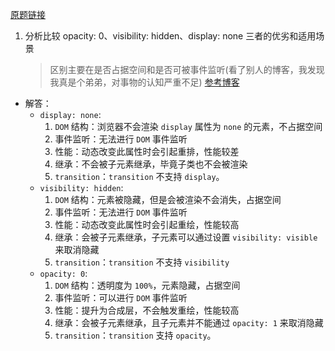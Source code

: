 [原题链接](https://github.com/haizlin/fe-interview/issues/1719)

1. 分析比较 opacity: 0、visibility: hidden、display: none 三者的优劣和适用场景
   > 区别主要在是否占据空间和是否可被事件监听(看了别人的博客，我发现我真是个弟弟，对事物的认知严重不足)
   > [参考博客](https://www.cnblogs.com/nayek/p/11813741.html)

- 解答：
  - `display: none`:
    1. `DOM` 结构：浏览器不会渲染 `display` 属性为 `none` 的元素，不占据空间
    2. 事件监听：无法进行 `DOM` 事件监听
    3. 性能：动态改变此属性时会引起重排，性能较差
    4. 继承：不会被子元素继承，毕竟子类也不会被渲染
    5. `transition`：`transition` 不支持 `display`。
  - `visibility: hidden`:
    1. `DOM` 结构：元素被隐藏，但是会被渲染不会消失，占据空间
    2. 事件监听：无法进行 `DOM` 事件监听
    3. 性能：动态改变此属性时会引起重绘，性能较高
    4. 继承：会被子元素继承，子元素可以通过设置 `visibility: visible`来取消隐藏
    5. `transition`：`transition` 不支持 `visibility`
  - `opacity: 0`:
    1. `DOM` 结构：透明度为 `100%`，元素隐藏，占据空间
    2. 事件监听：可以进行 `DOM` 事件监听
    3. 性能：提升为合成层，不会触发重绘，性能较高
    4. 继承：会被子元素继承，且子元素并不能通过 `opacity: 1` 来取消隐藏
    5. `transition`：`transition` 支持 `opacity`。

